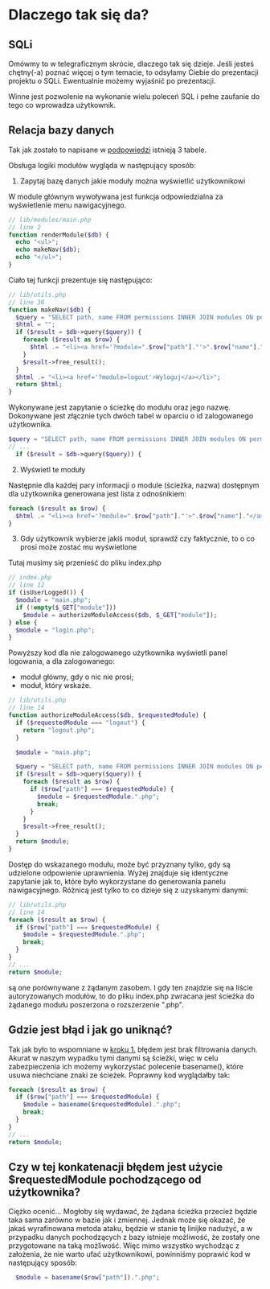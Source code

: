 # Dlaczego tak się da?

## SQLi

Omówmy to w telegraficznym skrócie, dlaczego tak się dzieje. Jeśli jesteś chętny(-a) poznać więcej o tym temacie, to odsyłamy Ciebie do prezentacji projektu o SQLi. Ewentualnie możemy wyjaśnić po prezentacji.

Winne jest pozwolenie na wykonanie wielu poleceń SQL i pełne zaufanie do tego co wprowadza użytkownik.

## Relacja bazy danych

Tak jak zostało to napisane w [podpowiedzi](3_1_hint.md) istnieją 3 tabele.

Obsługa logiki modułów wygląda w następujący sposób:

1. Zapytaj bazę danych jakie moduły można wyświetlić użytkownikowi

W module głównym wywoływana jest funkcja odpowiedzialna za wyświetlenie menu nawigacyjnego.

```php
// lib/modules/main.php
// line 2
function renderModule($db) {
  echo "<ul>";
  echo makeNav($db);
  echo "</ul>";
}
```

Ciało tej funkcji prezentuje się następująco:

```php
// lib/utils.php
// line 36
function makeNav($db) {
  $query = "SELECT path, name FROM permissions INNER JOIN modules ON permissions.module_id = modules.id WHERE permissions.user_id = ".getLoggedUserId();
  $html = "";
  if ($result = $db->query($query)) {
    foreach ($result as $row) {
      $html .= "<li><a href='?module=".$row["path"]."'>".$row["name"]."</a></li>";
    }
    $result->free_result();
  }
  $html .= "<li><a href='?module=logout'>Wyloguj</a></li>";
  return $html;
}
```

Wykonywane jest zapytanie o ścieżkę do modułu oraz jego nazwę. Dokonywane jest złącznie tych dwóch tabel w oparciu o id zalogowanego użytkownika.

```php
$query = "SELECT path, name FROM permissions INNER JOIN modules ON permissions.module_id = modules.id WHERE permissions.user_id = ".getLoggedUserId();
// ...
  if ($result = $db->query($query)) {
```

2. Wyświetl te moduły

Następnie dla każdej pary informacji o module (ścieżka, nazwa) dostępnym dla użytkownika generowana jest lista z odnośnikiem:

```php
foreach ($result as $row) {
  $html .= "<li><a href='?module=".$row["path"]."'>".$row["name"]."</a></li>";
}
```

3. Gdy użytkownik wybierze jakiś moduł, sprawdź czy faktycznie, to o co prosi może zostać mu wyświetlone

Tutaj musimy się przenieść do pliku index.php

```php
// index.php
// line 12
if (isUserLogged()) {
  $module = "main.php";
  if (!empty($_GET["module"]))
    $module = authorizeModuleAccess($db, $_GET["module"]);
} else {
  $module = "login.php";
}
```

Powyższy kod dla nie zalogowanego użytkownika wyświetli panel logowania, a dla zalogowanego:

- moduł główny, gdy o nic nie prosi;
- moduł, który wskaże.

```php
// lib/utils.php
// line 14
function authorizeModuleAccess($db, $requestedModule) {
  if ($requestedModule === "logout") {
    return "logout.php";
  }

  $module = "main.php";

  $query = "SELECT path, name FROM permissions INNER JOIN modules ON permissions.module_id = modules.id WHERE permissions.user_id = ".getLoggedUserId();
  if ($result = $db->query($query)) {
    foreach ($result as $row) {
      if ($row["path"] === $requestedModule) {
        $module = $requestedModule.".php";
        break;
      }
    }
    $result->free_result();
  }
  return $module;
}
```

Dostęp do wskazanego modułu, może być przyznany tylko, gdy są udzielone odpowienie uprawnienia. Wyżej znajduje się identyczne zapytanie jak to, które było wykorzystane do generowania panelu nawigacyjnego. Różnicą jest tylko to co dzieje się z uzyskanymi danymi:

```php
// lib/utils.php
// line 14
foreach ($result as $row) {
  if ($row["path"] === $requestedModule) {
    $module = $requestedModule.".php";
    break;
  }
}
// ...
return $module;
```

są one porównywane z żądanym zasobem. I gdy ten znajdzie się na liście autoryzowanych modułów, to do pliku index.php zwracana jest ścieżka do żądanego modułu poszerzona o rozszerzenie ".php".

## Gdzie jest błąd i jak go uniknąć?

Tak jak było to wspomniane w [kroku 1.](1_mechanics.md#jak-temu-zaradzić) błędem jest brak filtrowania danych. Akurat w naszym wypadku tymi danymi są ścieżki, więc w celu zabezpieczenia ich możemy wykorzystać polecenie basename(), które usuwa niechciane znaki ze ścieżek. Poprawny kod wyglądałby tak:

```php
foreach ($result as $row) {
  if ($row["path"] === $requestedModule) {
    $module = basename($requestedModule).".php";
    break;
  }
}
// ...
return $module;
```

## Czy w tej konkatenacji błędem jest użycie $requestedModule pochodzącego od użytkownika?

Ciężko ocenić... Mogłoby się wydawać, że żądana ścieżka przecież będzie taka sama zarówno w bazie jak i zmiennej. Jednak może się okazać, że jakaś wyrafinowana metoda ataku, będzie w stanie tę linijke nadużyć, a w przypadku danych pochodzących z bazy istnieje możliwość, że zostały one przygotowane na taką możliwość. Więc mimo wszystko wychodząc z założenia, że nie warto ufać użytkownikowi, powinniśmy poprawić kod w następujący sposób:

```php
  $module = basename($row["path"]).".php";
```
